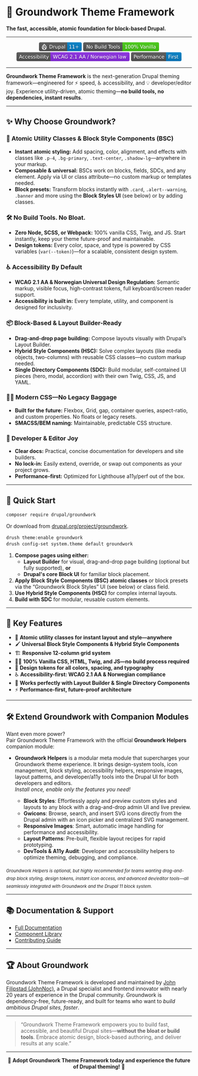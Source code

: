 # 🚀 Groundwork Theme Framework

**The fast, accessible, atomic foundation for block-based Drupal.**

---

<div align="center">

<img src="images/drupal-11+--blue.svg" alt="Drupal 11+" height="24">
<img src="images/no-build-tools-100-percent-vanilla--brightgreen.svg" alt="No Build Tools" height="24">
<img src="images/accessibility-wcag_2.1_aa _norwegian-law--blueviolet.svg" alt="WCAG 2.1 AA & Norwegian Law" height="24">
<img src="images/performance-first-informational.svg" alt="Performance First" height="24">

</div>

---

**Groundwork Theme Framework** is the next-generation Drupal theming framework—engineered for ⚡ speed, ♿ accessibility, and 💡 developer/editor joy. Experience utility-driven, atomic theming—**no build tools, no dependencies, instant results**.

---

## ✨ Why Choose Groundwork?

### 🎨 Atomic Utility Classes & Block Style Components (BSC)
- **Instant atomic styling:** Add spacing, color, alignment, and effects with classes like `.p-4`, `.bg-primary`, `.text-center`, `.shadow-lg`—anywhere in your markup.
- **Composable & universal:** BSCs work on blocks, fields, SDCs, and any element. Apply via UI or class attribute—no custom markup or templates needed.
- **Block presets:** Transform blocks instantly with `.card`, `.alert--warning`, `.banner` and more using the **Block Styles UI** (see below) or by adding classes.

### 🛠️ No Build Tools. No Bloat.
- **Zero Node, SCSS, or Webpack:** 100% vanilla CSS, Twig, and JS. Start instantly, keep your theme future-proof and maintainable.
- **Design tokens:** Every color, space, and type is powered by CSS variables (`var(--token)`)—for a scalable, consistent design system.

### ♿ Accessibility By Default
- **WCAG 2.1 AA & Norwegian Universal Design Regulation:** Semantic markup, visible focus, high-contrast tokens, full keyboard/screen reader support.
- **Accessibility is built in:** Every template, utility, and component is designed for inclusivity.

### 📦 Block-Based & Layout Builder-Ready
- **Drag-and-drop page building:** Compose layouts visually with Drupal’s Layout Builder.
- **Hybrid Style Components (HSC):** Solve complex layouts (like media objects, two-columns) with reusable CSS classes—no custom markup needed.
- **Single Directory Components (SDC):** Build modular, self-contained UI pieces (hero, modal, accordion) with their own Twig, CSS, JS, and YAML.

### 🧑‍💻 Modern CSS—No Legacy Baggage
- **Built for the future:** Flexbox, Grid, gap, container queries, aspect-ratio, and custom properties. No floats or legacy resets.
- **SMACSS/BEM naming:** Maintainable, predictable CSS structure.

### 🤝 Developer & Editor Joy
- **Clear docs:** Practical, concise documentation for developers and site builders.
- **No lock-in:** Easily extend, override, or swap out components as your project grows.
- **Performance-first:** Optimized for Lighthouse a11y/perf out of the box.

---

## 🚀 Quick Start

```sh
composer require drupal/groundwork
```
Or download from [drupal.org/project/groundwork](https://www.drupal.org/project/groundwork).

```sh
drush theme:enable groundwork
drush config-set system.theme default groundwork
```

1. **Compose pages using either:**
    - **Layout Builder** for visual, drag-and-drop page building (optional but fully supported), **or**
    - **Drupal's core Block UI** for familiar block placement.
2. **Apply Block Style Components (BSC) atomic classes** or block presets via the “Groundwork Block Styles” UI (see below) or class field.
3. **Use Hybrid Style Components (HSC)** for complex internal layouts.
4. **Build with SDC** for modular, reusable custom elements.

---

## 🧩 Key Features

- 🎯 **Atomic utility classes for instant layout and style—anywhere**
- 🖌️ **Universal Block Style Components & Hybrid Style Components**
- 🏗️ **Responsive 12-column grid system**
- 🧑‍🎨 **100% Vanilla CSS, HTML, Twig, and JS—no build process required**
- 🎨 **Design tokens for all colors, spacing, and typography**
- ♿ **Accessibility-first: WCAG 2.1 AA & Norwegian compliance**
- 🧱 **Works perfectly with Layout Builder & Single Directory Components**
- ⚡ **Performance-first, future-proof architecture**

---

## 🛠️ Extend Groundwork with Companion Modules

Want even more power?  
Pair Groundwork Theme Framework with the official **Groundwork Helpers** companion module:

- **Groundwork Helpers** is a modular meta module that supercharges your Groundwork theme experience. It brings design-system tools, icon management, block styling, accessibility helpers, responsive images, layout patterns, and developer/a11y tools into the Drupal UI for both developers and editors.  
  *Install once, enable only the features you need!*

    - **Block Styles**: Effortlessly apply and preview custom styles and layouts to any block with a drag-and-drop admin UI and live preview.
    - **Gwicons**: Browse, search, and insert SVG icons directly from the Drupal admin with an icon picker and centralized SVG management.
    - **Responsive Images**: Smart, automatic image handling for performance and accessibility.
    - **Layout Patterns**: Pre-built, flexible layout recipes for rapid prototyping.
    - **DevTools & A11y Audit**: Developer and accessibility helpers to optimize theming, debugging, and compliance.

<sub>*Groundwork Helpers is optional, but highly recommended for teams wanting drag-and-drop block styling, design tokens, instant icon access, and advanced dev/editor tools—all seamlessly integrated with Groundwork and the Drupal 11 block system.*</sub>

---

## 📚 Documentation & Support

- [Full Documentation](https://groundwork.ibenta.no)
- [Component Library](./components/)
- [Contributing Guide](./CONTRIBUTING.md)

---

## 🏆 About Groundwork

Groundwork Theme Framework is developed and maintained by [John Filipstad (JohnNoc)](https://www.drupal.org/u/johnnoc), a Drupal specialist and frontend innovator with nearly 20 years of experience in the Drupal community. Groundwork is dependency-free, future-ready, and built for teams who want to _build ambitious Drupal sites, faster_.

---

> “Groundwork Theme Framework empowers you to build fast, accessible, and beautiful Drupal sites—**without the bloat or build tools**. Embrace atomic design, block-based authoring, and deliver results at any scale.”

---

<div align="center">

🌟 **Adopt Groundwork Theme Framework today and experience the future of Drupal theming!** 🌟

</div>